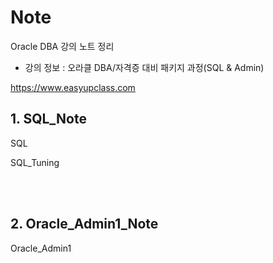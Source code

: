 # **Note**

Oracle DBA 강의 노트 정리
- 강의 정보 : 오라클 DBA/자격증 대비 패키지 과정(SQL & Admin)

https://www.easyupclass.com

## 1. SQL_Note
SQL

SQL_Tuning

<br>
<br>

## 2. Oracle_Admin1_Note
Oracle_Admin1
